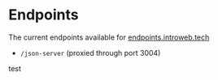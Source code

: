 # Endpoints

The current endpoints available for [endpoints.introweb.tech](https://endpoints.introweb.tech)

- `/json-server` (proxied through port 3004)

test
